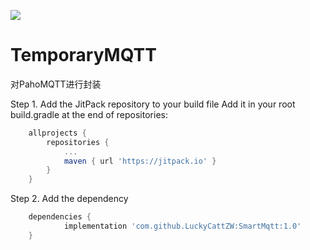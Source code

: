 [![](https://jitpack.io/v/LuckyCattZW/SmartMqtt.svg)](https://jitpack.io/#LuckyCattZW/SmartMqtt/1.0)



# TemporaryMQTT
对PahoMQTT进行封装


Step 1. Add the JitPack repository to your build file 
Add it in your root build.gradle at the end of repositories:
```gradle
	allprojects {
		repositories {
			...
			maven { url 'https://jitpack.io' }
		}
	}
```
Step 2. Add the dependency
```gradle
	dependencies {
	        implementation 'com.github.LuckyCattZW:SmartMqtt:1.0'
	}

```
